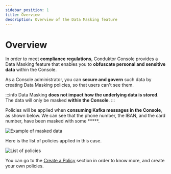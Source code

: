 ```yaml
---
sidebar_position: 1
title: Overview
description: Overview of the Data Masking feature
---
```


# Overview

In order to meet **compliance regulations**, Conduktor Console provides a Data Masking feature that enables you to **obfuscate personal and sensitive data** within the Console.

As a Console administrator, you can **secure and govern** such data by creating Data Masking policies, so that users can't see them.

:::info
Data Masking **does not impact how the underlying data is stored**. The data will only be masked **within the Console**. 
:::

Policies will be applied when **consuming Kafka messages in the Console**, as shown below. We can see that the phone number, the IBAN, and the card number, have been masked with some *****.

![Example of masked data](/img/data-masking/result-before.png)

Here is the list of policies applied in this case.

![List of policies](/img/data-masking/overview-policies.png)

You can go to the [Create a Policy](./create-a-policy) section in order to know more, and create your own policies.